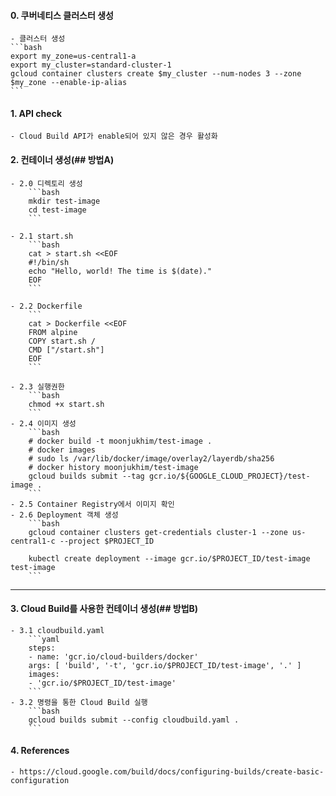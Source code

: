 #### 0. 쿠버네티스 클러스터 생성
    - 클러스터 생성
    ```bash
    export my_zone=us-central1-a
    export my_cluster=standard-cluster-1
    gcloud container clusters create $my_cluster --num-nodes 3 --zone $my_zone --enable-ip-alias
    ```

#### 1. API check 
    - Cloud Build API가 enable되어 있지 않은 경우 활성화

#### 2. 컨테이너 생성(## 방법A)
    - 2.0 디렉토리 생성
        ```bash
        mkdir test-image
        cd test-image
        ```

    - 2.1 start.sh
        ```bash
        cat > start.sh <<EOF
        #!/bin/sh
        echo "Hello, world! The time is $(date)."
        EOF
        ```

    - 2.2 Dockerfile
        ```
        cat > Dockerfile <<EOF
        FROM alpine
        COPY start.sh /
        CMD ["/start.sh"]
        EOF
        ```
        
    - 2.3 실행권한
        ```bash
        chmod +x start.sh
        ```
    - 2.4 이미지 생성
        ```bash
        # docker build -t moonjukhim/test-image .
        # docker images
        # sudo ls /var/lib/docker/image/overlay2/layerdb/sha256
        # docker history moonjukhim/test-image
        gcloud builds submit --tag gcr.io/${GOOGLE_CLOUD_PROJECT}/test-image .
        ```
    - 2.5 Container Registry에서 이미지 확인
    - 2.6 Deployment 객체 생성
        ```bash
        gcloud container clusters get-credentials cluster-1 --zone us-central1-c --project $PROJECT_ID

        kubectl create deployment --image gcr.io/$PROJECT_ID/test-image test-image
        ```

---    

#### 3. Cloud Build를 사용한 컨테이너 생성(## 방법B)
    - 3.1 cloudbuild.yaml
        ```yaml
        steps:
        - name: 'gcr.io/cloud-builders/docker'
        args: [ 'build', '-t', 'gcr.io/$PROJECT_ID/test-image', '.' ]
        images:
        - 'gcr.io/$PROJECT_ID/test-image'
        ```
    - 3.2 명령을 통한 Cloud Build 실행
        ```bash
        gcloud builds submit --config cloudbuild.yaml .
        ```
    
#### 4. References
    - https://cloud.google.com/build/docs/configuring-builds/create-basic-configuration